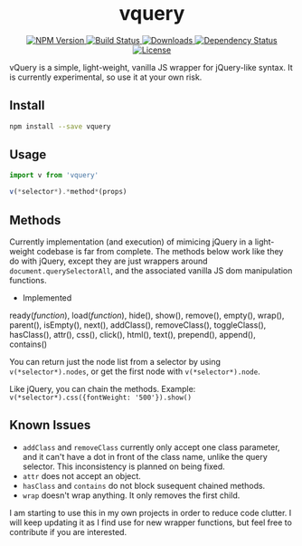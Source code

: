 <big><h1 align="center">vquery</h1></big>

<p align="center">
  <a href="https://npmjs.org/package/vquery">
    <img src="https://img.shields.io/npm/v/vquery.svg?style=flat-square"
         alt="NPM Version">
  </a>

<!--   <a href="https://coveralls.io/r/jaszhix/vquery">
  <img src="https://img.shields.io/coveralls/jaszhix/vquery.svg?style=flat-square"
       alt="Coverage Status">
</a> -->

  <a href="https://travis-ci.org/jaszhix/vquery">
    <img src="https://img.shields.io/travis/jaszhix/vquery.svg?style=flat-square"
         alt="Build Status">
  </a>

  <a href="https://npmjs.org/package/vquery">
    <img src="http://img.shields.io/npm/dm/vquery.svg?style=flat-square"
         alt="Downloads">
  </a>

  <a href="https://david-dm.org/jaszhix/vquery.svg">
    <img src="https://david-dm.org/jaszhix/vquery.svg?style=flat-square"
         alt="Dependency Status">
  </a>

  <a href="https://github.com/jaszhix/vquery/blob/master/LICENSE">
    <img src="https://img.shields.io/npm/l/vquery.svg?style=flat-square"
         alt="License">
  </a>
</p>

<p align="center"><big>

</big></p>

vQuery is a simple, light-weight, vanilla JS wrapper for jQuery-like syntax. It is currently experimental, so use it at your own risk.

## Install

```sh
npm install --save vquery
```

## Usage

```js
import v from 'vquery'

v(*selector*).*method*(props)
```
## Methods

Currently implementation (and execution) of mimicing jQuery in a light-weight codebase is far from complete. The methods below work like they do with jQuery, except they are just wrappers around ```document.querySelectorAll```, and the associated vanilla JS dom manipulation functions.

*   Implemented

ready(*function*), load(*function*), hide(), show(), remove(), empty(), wrap(), parent(), isEmpty(), next(), addClass(), removeClass(), toggleClass(), hasClass(), attr(), css(), click(), html(), text(), prepend(), append(), contains()

You can return just the node list from a selector by using ```v(*selector*).nodes```, or get the first node with ```v(*selector*).node```.

Like jQuery, you can chain the methods. Example: ```v(*selector*).css({fontWeight: '500'}).show()```

## Known Issues

*   ```addClass``` and ```removeClass``` currently only accept one class parameter, and it can't have a dot in front of the class name, unlike the query selector. This inconsistency is planned on being fixed.
*   ```attr``` does not accept an object.
*   ```hasClass``` and ```contains``` do not block susequent chained methods.
*   ```wrap``` doesn't wrap anything. It only removes the first child.

I am starting to use this in my own projects in order to reduce code clutter. I will keep updating it as I find use for new wrapper functions, but feel free to contribute if you are interested.

<!-- [npm-url]: https://npmjs.org/package/vquery
[npm-image]: https://img.shields.io/npm/v/vquery.svg?style=flat-square

[travis-url]: https://travis-ci.org/jaszhix/vquery
[travis-image]: https://img.shields.io/travis/jaszhix/vquery.svg?style=flat-square

[coveralls-url]: https://coveralls.io/r/jaszhix/vquery
[coveralls-image]: https://img.shields.io/coveralls/jaszhix/vquery.svg?style=flat-square

[depstat-url]: https://david-dm.org/jaszhix/vquery
[depstat-image]: https://david-dm.org/jaszhix/vquery.svg?style=flat-square

[download-badge]: http://img.shields.io/npm/dm/vquery.svg?style=flat-square
 -->